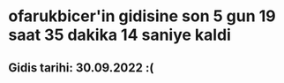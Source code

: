 # ofarukbicer'in gidisine son 5 gun 19 saat 35 dakika 14 saniye kaldi

## Gidis tarihi: 30.09.2022 :(